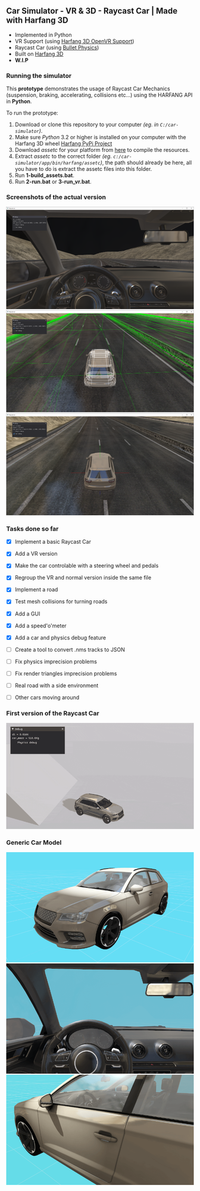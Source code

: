 ## Car Simulator - VR & 3D - Raycast Car | Made with Harfang 3D

* Implemented in Python
* VR Support (using [Harfang 3D OpenVR Support](https://partner.steamgames.com/doc/features/steamvr/openvr?l=french))
* Raycast Car (using [Bullet Physics](https://github.com/bulletphysics/bullet3))
* Built on [Harfang 3D](https://github.com/harfang3d/harfang3d)
* **W.I.P**

### Running the simulator

This **prototype** demonstrates the usage of Raycast Car Mechanics (suspension, braking, accelerating, collisions etc...) using the HARFANG API in **Python**.

To run the prototype:

1. Download or clone this repository to your computer _(eg. in `C:/car-simulator`)_.
2. Make sure _Python_ 3.2 or higher is installed on your computer with the Harfang 3D wheel [Harfang PyPi Project](https://pypi.org/project/harfang/)
3. Download _assetc_ for your platform from [here](https://harfang3d.com/releases) to compile the resources.
4. Extract _assetc_ to the correct folder _(eg. `c:/car-simulator/app/bin/harfang/assetc`)_, the path should already be here, all you have to do is extract the assetc files into this folder.
5. Run **1-build_assets.bat**.
6. Run **2-run.bat** or **3-run_vr.bat**.

### Screenshots of the actual version

![](img/car_interior.png)<br>
![](img/physics_debug.png)<br>
![](img/car_debug.png)<br>

### Tasks done so far
- [x] Implement a basic Raycast Car
- [x] Add a VR version
- [x] Make the car controlable with a steering wheel and pedals
- [x] Regroup the VR and normal version inside the same file
- [x] Implement a road
- [x] Test mesh collisions for turning roads
- [x] Add a GUI
- [x] Add a speed'o'meter
- [x] Add a car and physics debug feature
- [ ] Create a tool to convert .nms tracks to JSON
- [ ] Fix physics imprecision problems
- [ ] Fix render triangles imprecision problems
- [ ] Real road with a side environment
- [ ] Other cars moving around


### First version of the Raycast Car

![](img/raycast_car_001.gif)

### Generic Car Model

![](img/generic_car_20221002110516.png)<br>
![](img/generic_car_20221002110523.png)<br>
![](img/generic_car_20221002110544.png)<br>
